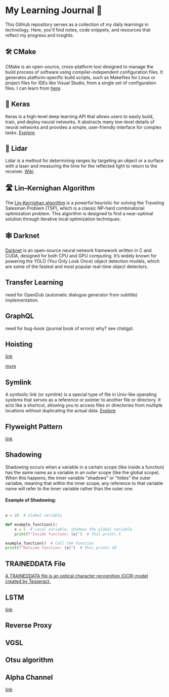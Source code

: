 # My Learning Journal 🥜

This GitHub repository serves as a collection of my daily learnings in technology. Here, you'll find notes, code snippets, and resources that reflect my progress and insights.

## 🛠️ CMake

CMake is an open-source, cross-platform tool designed to manage the build process of software using compiler-independent configuration files. It generates platform-specific build scripts, such as Makefiles for Linux or project files for IDEs like Visual Studio, from a single set of configuration files. I can learn from [here](https://cmake.org/getting-started/).

## 🧠 Keras

Keras is a high-level deep learning API that allows users to easily build, train, and deploy neural networks. It abstracts many low-level details of neural networks and provides a simple, user-friendly interface for complex tasks. [Explore](https://www.notion.so/Keras-e2587ac62cf14f1aa3bf410feaf480b4).

## 🔦 Lidar

Lidar is a method for determining ranges by targeting an object or a surface with a laser and measuring the time for the reflected light to return to the receiver. [Wiki](https://en.wikipedia.org/wiki/Lidar)

## 🛣️ Lin–Kernighan Algorithm

The [Lin–Kernighan algorithm](https://en.wikipedia.org/wiki/Lin%E2%80%93Kernighan_heuristic) is a powerful heuristic for solving the Traveling Salesman Problem (TSP), which is a classic NP-hard combinatorial optimization problem. This algorithm is designed to find a near-optimal solution through iterative local optimization techniques.

##  🕸️ Darknet
[Darknet](https://pjreddie.com/darknet/) is an open-source neural network framework written in C and CUDA, designed for both CPU and GPU computing. It’s widely known for powering the YOLO (You Only Look Once) object detection models, which are some of the fastest and most popular real-time object detectors.

## Transfer Learning 
need for OpenDub (automatic dialogue generator from subtitle) implementation.

## GraphQL 
need for bug-book (journal book of errors) why? see chatgpt.

## Hoisting 
[link](https://www.digitalocean.com/community/tutorials/understanding-hoisting-in-javascript)

[more](https://github.com/yangshun/top-javascript-interview-questions?trk=feed_main-feed-card_feed-article-content)

## Symlink
A symbolic link (or symlink) is a special type of file in Unix-like operating systems that serves as a reference or pointer to another file or directory. It acts like a shortcut, allowing you to access files or directories from multiple locations without duplicating the actual data. [Explore](https://en.wikipedia.org/wiki/Symbolic_link)

## Flyweight Pattern
[link](https://refactoring.guru/design-patterns/flyweight)

## Shadowing
Shadowing occurs when a variable in a certain scope (like inside a function) has the same name as a variable in an outer scope (like the global scope). When this happens, the inner variable "shadows" or "hides" the outer variable, meaning that within the inner scope, any reference to that variable name will refer to the inner variable rather than the outer one.
#### Example of Shadowing:

```python

x = 10  # Global variable

def example_function():
    x = 5  # Local variable, shadows the global variable
    print(f"Inside function: {x}")  # This prints 5

example_function()  # Call the function
print(f"Outside function: {x}")  # This prints 10
```

## TRAINEDDATA File

[A TRAINEDDATA file is an optical character recognition (OCR) model created by Tesseract.](https://fileinfo.com/extension/traineddata)

## LSTM
[link](https://colah.github.io/posts/2015-08-Understanding-LSTMs/)

## Reverse Proxy

## VGSL
## Otsu algorithm
## Alpha Channel
[link](https://www.linearity.io/blog/alpha-channel/)
